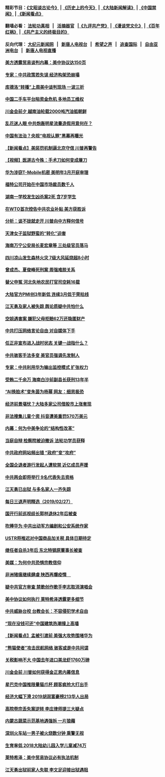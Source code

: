 #### 精彩节目：[《文昭谈古论今》](http://155.138.205.71/wenzhao) | [《历史上的今天》](http://155.138.205.71/today-in-history) | [《大陆新闻解读》](http://155.138.205.71/ntdtv-comedy) | [《中国禁闻》](http://155.138.205.71/ntdtv-news) | [《新闻看点》](http://155.138.205.71/news-insight) 

 #### 翻墙必看： [法轮功真相](http://155.138.205.71:10000/videos/truth.html) &nbsp;&nbsp;|&nbsp;&nbsp; [活摘器官](http://155.138.205.71:10000/videos/res/Organs/) &nbsp;&nbsp;|[《九评共产党》](http://155.138.205.71:10000/videos/jiuping) | [《漫谈党文化》](http://155.138.205.71:10000/videos/mtdwh) | [《百年红祸》](http://155.138.205.71:10000/videos/bnhh) | [《共产主义的终极目的》](http://155.138.205.71:10000/videos/res/zjmd) 

 #### 反向代理： [大纪元新闻网](http://155.138.205.71:10080/) &nbsp;&nbsp;|&nbsp;&nbsp; [新唐人电视台](http://155.138.205.71:8000/) &nbsp;&nbsp;|&nbsp;&nbsp; [希望之声](http://155.138.205.71:8200/) &nbsp;&nbsp;|&nbsp;&nbsp; [追查国际](http://155.138.205.71:10010/) &nbsp;&nbsp;|&nbsp;&nbsp; [自由亚洲电台](http://155.138.205.71:9800/) &nbsp;&nbsp;|&nbsp;&nbsp; [新唐人电视直播](http://155.138.205.71/) 

#### [美方透露贸易谈判内幕：美中协议达150页](../pages/nsc413/n11080846.md?t=03010336) 

#### [专家：中共政策若失误 经济构架恐崩塌](../pages/nsc413/n11080731.md?t=03010336) 

#### [库德洛“转播”上周美中谈判现场 一波三折](../pages/nsc413/n11080699.md?t=03010336) 

#### [中国二手车平台陷资金危机 多地员工维权](../pages/nsc413/n11080653.md?t=03010336) 

#### [川金会前夕 越南油轮载2000吨汽油抵朝鲜](../pages/nsc413/n11080461.md?t=03010336) 

#### [乱花迷人眼 中共炮轰明星流量造假用意何在？](../pages/nsc413/n11080376.md?t=03010336) 

#### [中国有法治？央视“电视认罪”黑幕再曝光](../pages/nsc413/n11080088.md?t=03010336) 

#### [【新闻看点】美惩罚机制逼北京守信 川普再警告](../pages/nsc413/n11079954.md?t=03010336) 

#### [【视频】医道古今殊：手术刀如何变成屠刀](../pages/nsc413/n11002211.md?t=03010336) 

#### [华为涉窃T-Mobile机密 美明年3月开庭审理](../pages/nsc413/n11080311.md?t=03010336) 

#### [福特公司开始在中国市场裁员数千人](../pages/nsc413/n11080230.md?t=03010336) 

#### [湖南一学校发生凶杀案2死 含7岁学生](../pages/nsc413/n11080277.md?t=03010336) 

#### [在WTO首次控告中共农业补贴 美方获胜诉](../pages/nsc413/n11080207.md?t=03010336) 

#### [分析：谈不拢就走开 川普向中方释何信号](../pages/nsc413/n11080054.md?t=03010336) 

#### [天津女子监狱野蛮的“转化”迫害](../pages/nsc413/n11072245.md?t=03010336) 


#### [海南万宁公安局长麦宏章等 三处级官员落马](../pages/nsc413/n11079671.md?t=03010336) 

#### [四川凉山发生森林火灾 7级大风延烧超8小时](../pages/nsc413/n11079637.md?t=03010336) 

#### [曾成杰、夏俊峰死刑案 周强难脱关系](../pages/nsc413/n11079433.md?t=03010336) 

#### [替父申冤 河北失地农民打官司空耗16载](../pages/nsc413/n11078806.md?t=03010336) 

#### [大陆官方PMI创3年新低 连续3月低于荣枯线](../pages/nsc413/n11079301.md?t=03010336) 

#### [江天勇及家人被失踪 舆论质疑中共怕什么](../pages/nsc413/n11079712.md?t=03010336) 

#### [空姐遇害案 嫌犯父母拒赔62万还隐匿财产](../pages/nsc413/n11078914.md?t=03010336) 

#### [中共打压网络言论自由 对自媒体下手](../pages/nsc413/n11078793.md?t=03010336) 

#### [任正非宣布进入战时状态 关键一战指什么？](../pages/nsc413/n11079087.md?t=03010336) 

#### [中共骇客手法多变 美官员强调先发制人](../pages/nsc413/n11078818.md?t=03010336) 

#### [专家：中共利用华为输出监控模式 扩张权力](../pages/nsc413/n11077547.md?t=03010336) 

#### [受贿二千余万 海南白沙前副县长获刑13年半](../pages/nsc413/n11078567.md?t=03010336) 

#### [“AI换脸术”变朱茵为杨幂 网友：细思极恐](../pages/nsc413/n11078048.md?t=03010336) 

#### [经济前景堪忧？大陆多家公司借股市上涨套现](../pages/nsc413/n11078099.md?t=03010336) 

#### [非法搜集儿童个资 抖音遭美重罚570万美元](../pages/nsc413/n11078651.md?t=03010336) 

#### [内幕：何为中美争论的“结构性改革”](../pages/nsc413/n11078016.md?t=03010336) 

#### [当庭自辩 检察院被迫撤诉 法轮功学员获释](../pages/nsc413/n11076700.md?t=03010336) 

#### [中共政府网站频出错 “政府”变“攻府”](../pages/nsc413/n11078430.md?t=03010336) 

#### [全国企退者游行发起人遭软禁 近亿成员声援](../pages/nsc413/n11078517.md?t=03010336) 

#### [中共两会即将举行 9名代表失去资格](../pages/nsc413/n11078454.md?t=03010336) 

#### [江天勇已出狱 与多名家人一齐失踪](../pages/nsc413/n11078423.md?t=03010336) 

#### [每日三退声明精选（2019/02/27）](../pages/nsc413/n11078575.md?t=03010336) 

#### [国开行前巡视组长郭林退休2年后被查](../pages/nsc413/n11078238.md?t=03010336) 

#### [吹捧华为 中共出动军方编剧和公安系统作家](../pages/nsc413/n11078054.md?t=03010336) 

#### [USTR将推迟对中国商品加关税 具体日期待定](../pages/nsc413/n11078065.md?t=03010336) 

#### [继任者自杀3年后 东北特钢原董事长被查](../pages/nsc413/n11078091.md?t=03010336) 

#### [美媒：为何中共恐惧宗教信仰](../pages/nsc413/n11077667.md?t=03010336) 

#### [非洲猪瘟继续肆虐 陕西再爆疫情　](../pages/nsc413/n11077703.md?t=03010336) 

#### [疑中共官方审查 禁歌创作歌手李志取消演唱会](../pages/nsc413/n11077525.md?t=03010336) 

#### [美中协议如何执行 莱特希泽透露更多细节](../pages/nsc413/n11077895.md?t=03010336) 

#### [中共威胁台校 台教会长：不容侵犯学术自由](../pages/nsc413/n11076819.md?t=03010336) 

#### [“现在没钱可还”中国建筑热潮撞上高墙](../pages/nsc413/n11077281.md?t=03010336) 

#### [【新闻看点】孟被引渡前 美强大攻势围堵华为](../pages/nsc413/n11077529.md?t=03010336) 

#### [“熊猫使者”攻击民航网络 骇客或是中共间谍](../pages/nsc413/n11077876.md?t=03010336) 

#### [关税影响不大 中国去年进口美龙虾1760万磅](../pages/nsc413/n11077572.md?t=03010336) 

#### [川金会前 川普如何获得金正恩内幕信息](../pages/nsc413/n11077790.md?t=03010336) 

#### [星巴克中国推限量猫爪杯 顾客疯抢大打出手](../pages/nsc413/n11077445.md?t=03010336) 

#### [经济大幅下滑 2019胡润富豪榜213华人出局](../pages/nsc413/n11077154.md?t=03010336) 

#### [高院卷宗丢失案逆转 李庄律师提三大疑点](../pages/nsc413/n11077347.md?t=03010336) 

#### [内蒙古蔬菜示范基地遇强拆 一片狼藉](../pages/nsc413/n11077581.md?t=03010336) 

#### [深圳火车站一男子被火烧数分钟 乘警无视](../pages/nsc413/n11077487.md?t=03010336) 

#### [生育率低 2018大陆幼儿园入学儿童减74万](../pages/nsc413/n11077185.md?t=03010336) 

#### [莱特希泽：美中贸易协议必有执法机制](../pages/nsc413/n11077336.md?t=03010336) 

#### [江天勇出狱前家人失联 李文足迎接出狱遇阻](../pages/nsc413/n11077327.md?t=03010336) 

